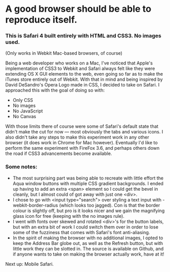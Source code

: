 # A good browser should be able to reproduce itself.

### This is Safari 4 built entirely with HTML and CSS3. No images used.

(Only works in Webkit Mac-based browsers, of course)

Being a web developer who works on a Mac, I've noticed that Apple's implementation of CSS3 to Webkit and Safari always felt like they were extending OS X GUI elements to the web, even going so far as to make the iTunes store entirely out of Webkit. With that in mind and being inspired by David DeSandro's Opera Logo made in CSS, I decided to take on Safari. I approached this with the goal of doing so with:

+ Only CSS
+ No images
+ No JavaScript
+ No Canvas

With those limits there of course were some of Safari's default state that didn't make the cut for now — most obviously the tabs and various icons. I also didn't take any steps to make this experiment work in any other browser (it does work in Chrome for Mac however). Eventually I'd like to perform the same experiment with FireFox 3.6, and perhaps others down the road if CSS3 advancements become available.

### Some notes:

* The most surprising part was being able to recreate with little effort the Aqua window buttons with multiple CSS gradient backgrounds. I ended up having to add an extra &lt;span&gt; element so I could get the bevel in cleanly, but I almost could of got away with just one &lt;div&gt;.
* I chose to go with &lt;input type="search"&gt; over styling a text input with -webkit-border-radius (which looks too jagged). Con is that the border colour is slightly off, but pro is it looks nicer and we gain the magnifying glass icon for free (keeping with the no images rule).
* I went with fonts over skewed and rotated &lt;div&gt;'s for the button labels, but with an extra bit of work I could switch them over in order to lose some of the fuzziness that comes with Safari's font anti-aliasing.
* In the spirit of making the browser with no additional images, I opted to keep the Address Bar globe out, as well as the Refresh button, but with little work they can be slotted in. The source is available on Github, and if anyone wants to take on making the browser actually work, have at it!

Next up: Mobile Safari.